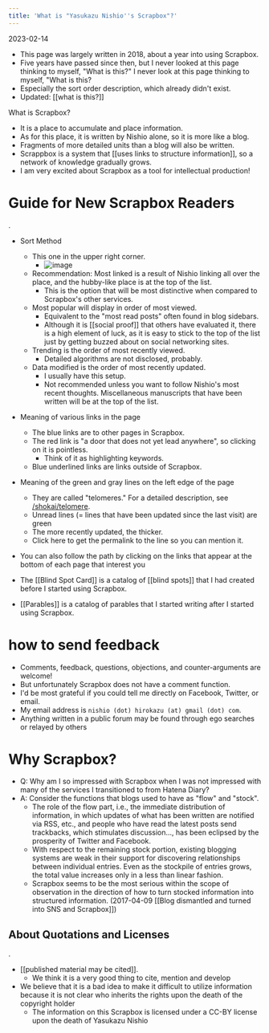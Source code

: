 ```yaml
---
title: 'What is "Yasukazu Nishio''s Scrapbox"?'
---
```


2023-02-14
- This page was largely written in 2018, about a year into using Scrapbox.
- Five years have passed since then, but I never looked at this page thinking to myself, "What is this?" I never look at this page thinking to myself, "What is this?
- Especially the sort order description, which already didn't exist.
- Updated: [[what is this?]]

What is Scrapbox?
- It is a place to accumulate and place information.
- As for this place, it is written by Nishio alone, so it is more like a blog.
- Fragments of more detailed units than a blog will also be written.
- Scrappbox is a system that [[uses links to structure information]], so a network of knowledge gradually grows.
- I am very excited about Scrapbox as a tool for intellectual production!

# Guide for New Scrapbox Readers
.
- Sort Method
    - This one in the upper right corner.
        - ![image](https://gyazo.com/7442144c7eef8a02f8c82a7e245cc1a7/thumb/1000)
    - Recommendation: Most linked is a result of Nishio linking all over the place, and the hubby-like place is at the top of the list.
        - This is the option that will be most distinctive when compared to Scrapbox's other services.
    - Most popular will display in order of most viewed.
        - Equivalent to the "most read posts" often found in blog sidebars.
        - Although it is [[social proof]] that others have evaluated it, there is a high element of luck, as it is easy to stick to the top of the list just by getting buzzed about on social networking sites.
    - Trending is the order of most recently viewed.
        - Detailed algorithms are not disclosed, probably.
    - Data modified is the order of most recently updated.
        - I usually have this setup.
        - Not recommended unless you want to follow Nishio's most recent thoughts. Miscellaneous manuscripts that have been written will be at the top of the list.

- Meaning of various links in the page
    - The blue links are to other pages in Scrapbox.
    - The red link is "a door that does not yet lead anywhere", so clicking on it is pointless.
        - Think of it as highlighting keywords.
    - Blue underlined links are links outside of Scrapbox.

- Meaning of the green and gray lines on the left edge of the page
    - They are called "telomeres." For a detailed description, see [/shokai/telomere](https://scrapbox.io/shokai/telomere).
    - Unread lines (= lines that have been updated since the last visit) are green
    - The more recently updated, the thicker.
    - Click here to get the permalink to the line so you can mention it.

- You can also follow the path by clicking on the links that appear at the bottom of each page that interest you
- The [[Blind Spot Card]] is a catalog of [[blind spots]] that I had created before I started using Scrapbox.
- [[Parables]] is a catalog of parables that I started writing after I started using Scrapbox.

# how to send feedback
- Comments, feedback, questions, objections, and counter-arguments are welcome!
- But unfortunately Scrapbox does not have a comment function.
- I'd be most grateful if you could tell me directly on Facebook, Twitter, or email.
- My email address is `nishio (dot) hirokazu (at) gmail (dot) com`.
- Anything written in a public forum may be found through ego searches or relayed by others

# Why Scrapbox?
- Q: Why am I so impressed with Scrapbox when I was not impressed with many of the services I transitioned to from Hatena Diary?
- A: Consider the functions that blogs used to have as "flow" and "stock".
    - The role of the flow part, i.e., the immediate distribution of information, in which updates of what has been written are notified via RSS, etc., and people who have read the latest posts send trackbacks, which stimulates discussion..., has been eclipsed by the prosperity of Twitter and Facebook.
    - With respect to the remaining stock portion, existing blogging systems are weak in their support for discovering relationships between individual entries. Even as the stockpile of entries grows, the total value increases only in a less than linear fashion.
    - Scrapbox seems to be the most serious within the scope of observation in the direction of how to turn stocked information into structured information.
(2017-04-09 [[Blog dismantled and turned into SNS and Scrapbox]])

## About Quotations and Licenses
.
- [[published material may be cited]].
    - We think it is a very good thing to cite, mention and develop
- We believe that it is a bad idea to make it difficult to utilize information because it is not clear who inherits the rights upon the death of the copyright holder
    - The information on this Scrapbox is licensed under a CC-BY license upon the death of Yasukazu Nishio
